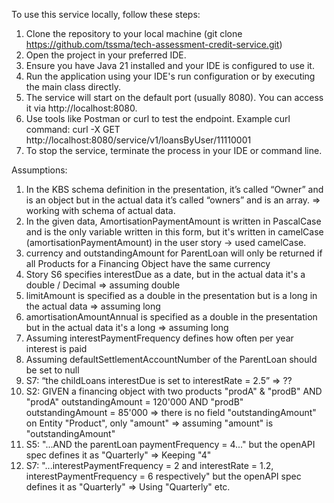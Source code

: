 To use this service locally, follow these steps:
1. Clone the repository to your local machine (git clone https://github.com/tssma/tech-assessment-credit-service.git)
2. Open the project in your preferred IDE.
3. Ensure you have Java 21 installed and your IDE is configured to use it.
4. Run the application using your IDE's run configuration or by executing the main class directly.
5. The service will start on the default port (usually 8080). You can access it via http://localhost:8080.
6. Use tools like Postman or curl to test the endpoint. Example curl command:
   curl -X GET http://localhost:8080/service/v1/loansByUser/11110001
7. To stop the service, terminate the process in your IDE or command line.


Assumptions:

1. In the KBS schema definition in the presentation, it’s called “Owner” and is an object but in the actual data it’s called “owners” and is an array. => working with schema of actual data.
2. In the given data, AmortisationPaymentAmount is written in PascalCase and is the only variable written in this form, but it's written in camelCase (amortisationPaymentAmount) in the user story -> used camelCase.
3. currency and outstandingAmount for ParentLoan will only be returned if all Products for a Financing Object have the same currency
4. Story S6 specifies interestDue as a date, but in the actual data it's a double / Decimal => assuming double
5. limitAmount is specified as a double in the presentation but is a long in the actual data => assuming long
6. amortisationAmountAnnual is specified as a double in the presentation but in the actual data it's a long => assuming long
7. Assuming interestPaymentFrequency defines how often per year interest is paid
8. Assuming defaultSettlementAccountNumber of the ParentLoan should be set to null
9. S7: “the childLoans interestDue is set to interestRate = 2.5” => ??
10. S2: GIVEN a financing object with two products "prodA" & "prodB"
AND "prodA" outstandingAmount = 120'000
AND "prodB" outstandingAmount = 85'000
=> there is no field "outstandingAmount" on Entity "Product", only "amount" => assuming "amount" is "outstandingAmount"
11. S5: "...AND the parentLoan paymentFrequency = 4..." but the openAPI spec defines it as "Quarterly" => Keeping "4"
12. S7: "...interestPaymentFrequency = 2 and interestRate = 1.2, interestPaymentFrequency = 6 respectively" but the openAPI spec defines it as "Quarterly" => Using "Quarterly" etc.
